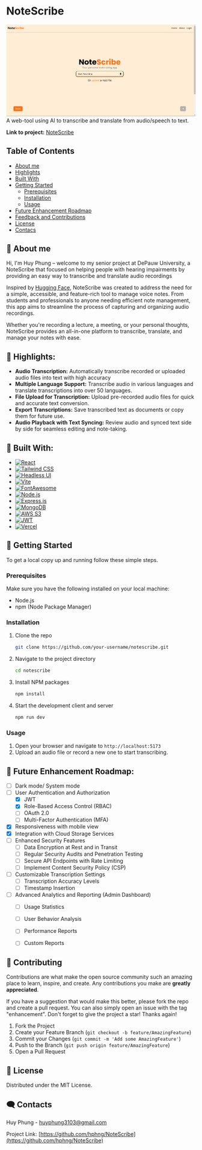 # NoteScribe


![notescribe](frontend/src/assets/introduction.png)
A web-tool using AI to transcribe and translate from audio/speech to text.

**Link to project:** [NoteScribe](https://notetranscribe.vercel.app/)

## Table of Contents
- [About me](#-about-me)
- [Highlights](#-highlights)
- [Built With](#-built-with)
- [Getting Started](#-getting-started)
    - [Prerequisites](#prerequisites)
    - [Installation](#installation)
    - [Usage](#usage)
- [Future Enhancement Roadmap](#-future-enhancement-roadmap)
- [Feedback and Contributions](#-contributing)
- [License](#-license)
- [Contacs](#%EF%B8%8F-contacts)

## 🚀 About me
Hi, I'm Huy Phung – welcome to my senior project at DePauw University, a NoteScribe that focused on helping people with hearing impairments by providing an easy way to transcribe and translate audio recordings

Inspired by [Hugging Face](https://huggingface.co/), NoteScribe was created to address the need for a simple, accessible, and feature-rich tool to manage voice notes. From students and professionals to anyone needing efficient note management, this app aims to streamline the process of capturing and organizing audio recordings.

Whether you're recording a lecture, a meeting, or your personal thoughts, NoteScribe provides an all-in-one platform to transcribe, translate, and manage your notes with ease.

## 🌟 Highlights:
- **Audio Transcription:** Automatically transcribe recorded or uploaded audio files into text with high accuracy
- **Multiple Language Support:** Transcribe audio in various languages and translate transcriptions into over 50 languages.
- **File Upload for Transcription:** Upload pre-recorded audio files for quick and accurate text conversion.
- **Export Transcriptions:** Save transcribed text as documents or copy them for future use.
- **Audio Playback with Text Syncing:** Review audio and synced text side by side for seamless editing and note-taking.

## 🔨 Built With:

* [![React][React.js]][React-url]
* [![Tailwind CSS][TailwindCSS]][TailwindCSS-url]
* [![Headless UI][HeadlessUI]][HeadlessUI-url]
* [![Vite][Vite]][Vite-url]
* [![FontAwesome][FontAwesome]][FontAwesome-url]
* [![Node.js][Node.js]][Node-url]
* [![Express.js][Express.js]][Express-url]
* [![MongoDB][MongoDB]][MongoDB-url] 
* [![AWS S3][AWS-S3]][AWS-S3-url]
* [![JWT][JWT]][JWT-url]
* [![Vercel][Vercel]][Vercel-url]

## 📝 Getting Started 
To get a local copy up and running follow these simple steps.

### Prerequisites

Make sure you have the following installed on your local machine:
* Node.js
* npm (Node Package Manager)

### Installation

1. Clone the repo
    ```sh
    git clone https://github.com/your-username/notescribe.git
    ```
2. Navigate to the project directory
    ```sh
    cd notescribe
    ```
3. Install NPM packages
    ```sh
    npm install
    ```
4. Start the development client and server
    ```sh
    npm run dev
    ```

### Usage

1. Open your browser and navigate to `http://localhost:5173`
2. Upload an audio file or record a new one to start transcribing.


## 🔑 Future Enhancement Roadmap:
- [ ] Dark mode/ System mode
- [ ] User Authentication and Authorization
    - [x] JWT
    - [x] Role-Based Access Control (RBAC)
    - [ ] OAuth 2.0
    - [ ] Multi-Factor Authentication (MFA)
- [x] Responsiveness with mobile view
- [x] Integration with Cloud Storage Services
- [ ] Enhanced Security Features
    - [ ] Data Encryption at Rest and in Transit
    - [ ] Regular Security Audits and Penetration Testing
    - [ ] Secure API Endpoints with Rate Limiting
    - [ ] Implement Content Security Policy (CSP)
- [ ] Customizable Transcription Settings
    - [ ] Transcription Accuracy Levels
    - [ ] Timestamp Insertion
- [ ] Advanced Analytics and Reporting (Admin Dashboard)
    - [ ] Usage Statistics
    - [ ] User Behavior Analysis
    - [ ] Performance Reports
    - [ ] Custom Reports


## 🤝 Contributing

Contributions are what make the open source community such an amazing place to learn, inspire, and create. Any contributions you make are **greatly appreciated**.

If you have a suggestion that would make this better, please fork the repo and create a pull request. You can also simply open an issue with the tag "enhancement".
Don't forget to give the project a star! Thanks again!

1. Fork the Project
2. Create your Feature Branch (`git checkout -b feature/AmazingFeature`)
3. Commit your Changes (`git commit -m 'Add some AmazingFeature'`)
4. Push to the Branch (`git push origin feature/AmazingFeature`)
5. Open a Pull Request

<!-- LICENSE -->
## 📃 License

Distributed under the MIT License.

<!-- CONTACT -->
## 🗨️ Contacts

Huy Phung - huyphung3103@gmail.com

Project Link: [https://github.com/hphng/NoteScribe](https://github.com/hphng/NoteScribe)

[Vite]: https://img.shields.io/badge/Vite-646CFF?style=for-the-badge&logo=vite&logoColor=white
[Vite-url]: https://vitejs.dev/
[FontAwesome]: https://img.shields.io/badge/Font_Awesome-339AF0?style=for-the-badge&logo=fontawesome&logoColor=white
[FontAwesome-url]: https://fontawesome.com/
[React.js]: https://img.shields.io/badge/React-20232A?style=for-the-badge&logo=react&logoColor=61DAFB
[React-url]: https://reactjs.org/
[Node.js]: https://img.shields.io/badge/Node.js-43853D?style=for-the-badge&logo=node.js&logoColor=white
[Node-url]: https://nodejs.org/
[Express.js]: https://img.shields.io/badge/Express.js-404D59?style=for-the-badge
[Express-url]: https://expressjs.com/
[MongoDB]: https://img.shields.io/badge/MongoDB-4EA94B?style=for-the-badge&logo=mongodb&logoColor=white
[MongoDB-url]: https://www.mongodb.com/
[Vercel]: https://img.shields.io/badge/Vercel-000000?style=for-the-badge&logo=vercel&logoColor=white
[Vercel-url]: https://vercel.com/
[TailwindCSS]: https://img.shields.io/badge/Tailwind_CSS-38B2AC?style=for-the-badge&logo=tailwind-css&logoColor=white
[TailwindCSS-url]: https://tailwindcss.com/
[HeadlessUI]: https://img.shields.io/badge/Headless_UI-1F2937?style=for-the-badge&logo=headlessui&logoColor=white
[HeadlessUI-url]: https://headlessui.dev/
[JWT]: https://img.shields.io/badge/JWT-000000?style=for-the-badge&logo=JSON%20web%20tokens&logoColor=white
[JWT-url]: https://jwt.io/
[AWS-S3]: https://img.shields.io/badge/Amazon_S3-569A31?style=for-the-badge&logo=amazonaws&logoColor=white
[AWS-S3-url]: https://aws.amazon.com/s3/
